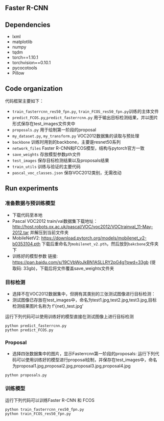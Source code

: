 ## Faster R-CNN

## Dependencies
* lxml
* matplotlib
* numpy
* tqdm
* torch==1.10.1
* torchvision==0.10.1
* pycocotools
* Pillow

## Code organization
代码框架主要如下：

* `train_fasterrcnn_res50_fpn.py`, `train_FCOS_res50_fpn.py`训练的主体文件
* `predict_FCOS.py`,`predict_fasterrcnn.py` 用于输出目标检测结果，并以图片形式保存在test_images文件夹中
* `proposals.py` 用于绘制第一阶段的proposal
* `my_dataset.py`, `my_transform.py` VOC2012数据集的读取与预处理
* `backbone` 训练时用到的backbone，主要是resnet50系列
* `network_files` Faster R-CNN和FCOS模型，结构与pytorch官方一致
* `save_weights` 存放模型参数pth文件
* `test_images` 保存目标检测结果以及proposals结果
* `train_utils` 训练与验证的主要代码
* `pascal_voc_classes.json` 保存VOC2012类别，无需改动


## Run experiments
### 准备数据与预训练模型
* 下载代码至本地 
* Pascal VOC2012 train/val数据集下载地址：http://host.robots.ox.ac.uk/pascal/VOC/voc2012/VOCtrainval_11-May-2012.tar 并解压到当前文件夹
* MobileNetV2: https://download.pytorch.org/models/mobilenet_v2-b0353104.pth 下载后重命名为`mobilenet_v2.pth`，然后放到`bakcbone`文件夹下
* 训练好的模型参数 链接: https://pan.baidu.com/s/19CVbWoJkBN1ASLLRY2pG4g?pwd=33gb (提取码: 33gb)，下载后将文件覆盖save_weights文件夹

### 目标检测
* 选择不在VOC2012数据集中，但拥有其类别的三张测试图像进行目标检测：
* 测试图像已存放在test_images中，命名为test1.jpg,test2.jpg,test3.jpg,目标检测结果图片名称为 f'{net}_test.jpg'

运行下列代码可以使用训练好的模型直接在测试图像上进行目标检测
```
python predict_fasterrcnn.py
python predict_FCOS.py
```
### Proposal
* 选择四张数据集中的图片，显示Fasterrcnn第一阶段的proposals:
运行下列代码可以使用训练好的模型进行proposal绘制，并保存在test_images中，命名为proposal1.jpg,proposal2.jpg,proposal3.jpg,proposal4.jpg
```
python proposals.py
```

### 训练模型
运行下列代码可以训练Faster R-CNN 和 FCOS
```
python train_fasterrcnn_res50_fpn.py
python train_FCOS_res50_fpn.py
```



